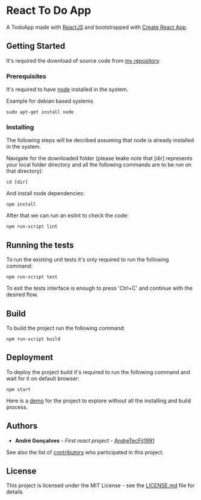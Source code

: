 # React To Do App

A TodoApp made with [ReactJS](https://facebook.github.io/react/) and bootstrapped with [Create React App](https://github.com/facebookincubator/create-react-app).


## Getting Started

It's required the download of source code from [my repository](https://github.com/AndreTecFil1991/react-to-do-app).

### Prerequisites

It's required to have [node](https://nodejs.org/en/download/) installed in the system.

Example for debian based systems
```
sudo apt-get install node
```

### Installing

The following steps will be decribed assuming that node is already installed in the system.

Navigate for the downloaded folder (please teake note that [dir] represents your local folder directory and all the following commands are to be run on that directory):

```
cd [dir]
```

And install node dependencies:

```
npm install
```

After that we can run an eslint to check the code:

```
npm run-script lint
```

## Running the tests

To run the existing unit tests it's only required to run the following command:

```
npm run-script test
```

To exit the tests interface is enough to press 'Ctrl+C' and continue with the desired flow.

## Build

To build the project run the following command:

```
npm run-script build
```

## Deployment

To deploy the project build it's required to run the following command and wait for it on default browser:

```
npm start
```

Here is a [demo](https://andretecfil1991.github.io/react-to-to-app/) for the project to explore without all the installing and build process.

## Authors

* **André Gonçalves** - *First react project* - [AndreTecFil1991](https://github.com/AndreTecFil1991)

See also the list of [contributors](https://github.com/AndreTecFil1991/react-to-do-app/graphs/contributors) who participated in this project.

## License

This project is licensed under the MIT License - see the [LICENSE.md](https://github.com/AndreTecFil1991/react-to-to-app/blob/master/LICENSE.md) file for details